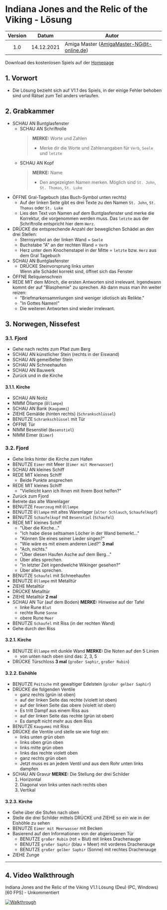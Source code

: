 # Indiana Jones and the Relic of the Viking - Lösung

| Version | Datum      | Autor                                     |
|:-------:|------------|-------------------------------------------|
|   1.0   | 14.12.2021 | Amiga Master (AmigaMaster-NG@t-online.de) |

Download des kostenlosen Spiels auf der [Homepage](https://www.raidersofthesevencities.com)

## 1. Vorwort

- Die Lösung bezieht sich auf V1.1 des Spiels, in der einige Fehler behoben sind und Rätsel zum Teil anders verlaufen.

## 2. Grabkammer

- SCHAU AN Buntglasfenster
  - SCHAU AN Schriftrolle  
    >**MERKE:** Worte und Zahlen
    >- Merke dir die Worte und Zahlenangaben für `Verb`, `Seele` und `letzte`
  - SCHAU AN Kopf  
    >**MERKE:** Name
    >- Den angezeigten Namen merken. Möglich sind `St. John`, `St. Thomas`, `St. Luke`
- ÖFFNE Gral-Tagebuch (das Buch-Symbol unten rechts)
  - Auf der linken Seite gibt es drei Texte zu den Namen `St. John`, `St. Thomas` oder `St. Luke`
  - Lies den Text von Namen auf dem Buntglasfenster und merke die Korrektur, die vorgenommen werden muss. Das `letzte` aus der Schriftrolle entspricht hier dem `Herz`.
- DRÜCKE die entsprechende Anzahl der beweglichen Schädel an den drei Stellen:
  - Sternsymbol an der linken Wand = `Seele`
  - Buchstabe "A" an der rechten Wand = `Verb`
  - Herz unter dem Knochenstapel in der Mitte = `letzte` bzw. `Herz` aus dem Gral Tagebuch
- SCHAU AN Buntglasfenster
  - DRÜCKE Steinvorsprung links unten  
    Wenn alle Schädel korrekt sind, öffnet sich das Fenster
- ÖFFNE Reliquienschrein
- REDE MIT dem Mönch, die ersten Antworten sind irrelevant. Irgendwann kommt der auf "Blasphemie" zu sprechen. Ab dann muss man ihn weiter reizen:
  - "Briefmarkensammlungen sind weniger idiotisch als Relikte."
  - "In Gottes Namen!"
  - Die weiteren Antworten sind wieder irrelevant.

## 3. Norwegen, Nissefest

### 3.1. Fjord

- Gehe nach rechts zum Pfad zum Berg
- SCHAU AN künstlicher Stein (rechts in der Eiswand)
- SCHAU AN gemeißelter Stein
- SCHAU AN Schneehaufen
- SCHAU AN Bauwerk
- Zurück und in die Kirche

#### 3.1.1. Kirche

- SCHAU AN Notiz
- NIMM Öllampe (`Öllampe`)
- SCHAU AN Bank (`Kaugummi`)
- ZIEHE Gemälde (hinten rechts) (`Schrankschlüssel`)
- BENUTZE `Schrankschlüssel` mit Tür
- ÖFFNE Tür
- NIMM Besenstiel (`Besenstiel`)
- NIMM Eimer (`Eimer`)

### 3.2. Fjord

- Gehe links hinter die Kirche zum Hafen
- BENUTZE `Eimer` mit Meer (`Eimer mit Meerwasser`)
- SCHAU AN kleines Schiff
- REDE MIT kleines Schiff
  - Beide Punkte ansprechen
- REDE MIT kleines Schiff
  - "Vielleicht kann ich Ihnen mit Ihrem Boot helfen?"
- Zurück zum Fjord
- Betrete das alte Warenlager
- BENUTZE `Feuerzeug` mit `Öllampe`
- BENUTZE `Öllampe` mit altes Warenlager (`alter Schlauch`, `Schaufelkopf`)
- BENUTZE `Schaufelkopf` mit `Besenstiel` (`Schaufel`)
- REDE MIT kleines Schiff
  - "Über die Kirche..."
  - "Ich habe diese seltsamen Löcher in der Wand bemerkt..."
  - "Können SIe eines seiner Lieder singen?"
  - "Wie wäre es mit einem anderen Lied?" **3 mal**
  - "Ach, nichts."
  - "Über diesen Haufen Asche auf dem Berg..."
  - Über alles sprechen.
  - "In letzter Zeit irgendwelche Wikinger gesehen?"
  - Über alles sprechen.
- BENUTZE `Schaufel` mit Schneehaufen
- BENUTZE `Öllampe` mit Metalltür
- ZIEHE Metalltür
- DRÜCKE Metalltür
- ZIEHE Metalltür **2 mal**
- SCHAU AN Tür (auf dem Boden)
  **MERKE:** Hinweise auf der Tafel
  - linke Rune `Blut`
  - rechte Rune `Sonne`
  - obere Rune `Meer`
- BENUTZE `Schaufel` mit Riss (in der rechten Wand)
- Gehe durch den Riss

#### 3.2.1. Kirche

- BENUTZE `Öllampe` mit dunkle Wand
  **MERKE:** Die Noten auf den 5 Linien
  - von unten nach oben sind das: 2, 3, 5
- DRÜCKE Türschloss **3 mal** (`großer Saphir`, `großer Rubin`)

#### 3.2.2. Eishöhle

- BENUTZE `Peitsche` mit gewaltiger Edelstein (`großer gelber Saphir`)
- DRÜCKE die folgenden Ventile
  - ganz rechts (grün ist oben)
  - auf der linken Seite das rechte (violett ist oben)
  - auf der linken Seite das obere (violett ist oben)
  - Es tritt Dampf aus einem Riss aus
  - auf der linken Seite das rechte (grün ist oben)
  - Es dampft nicht mehr aus dem Riss
- BENUTZE `Kaugummi` mit Riss
- DRÜCKE die Ventile und stelle sie wie folgt ein:
  - links unten grün oben
  - links oben grün oben
  - links mitte grün oben
  - links das rechte violett oben
  - ganz rechts grün oben
  - Jetzt muss es an jedem Ventil und aus dem Rohr unten links dampfen
- SCHAU AN Gravur
  **MERKE:** Die Stellung der drei Schilder  
  1. Horizontal
  2. Diagonal von links unten nach rechts oben
  3. Vertikal

#### 3.2.3. Kirche

- Gehe über die Stufen nach oben
- Stelle die drei Schilder mittels DRÜCKE und ZIEHE so ein wie in der Eishöhle zu sehen
- BENUTZE `Eimer mit Meerwasser` mit Becken
- Basierend auf den Informationen von der abgerissenen Tür
  - BENUTZE `großer Rubin` (rot = Blut) mit linkes Drachenauge
  - BENUTZE `großer Saphir` (blau = Meer) mit vorderes Drachenauge
  - BENUTZE `großer gelber Saphir` (Sonne) mit rechtes Drachenauge
- ZIEHE Zunge

--------------------------------------------------------------------------------

## 4. Video Walkthrough

Indiana Jones and the Relic of the Viking V1.1 Lösung (Deu) (PC, Windows) [60 FPS] - Unkommentiert

[![Walkthrough](https://img.youtube.com/vi/lt0f9_n-670/0.jpg)](https://www.youtube.com/watch?v=lt0f9_n-670)
